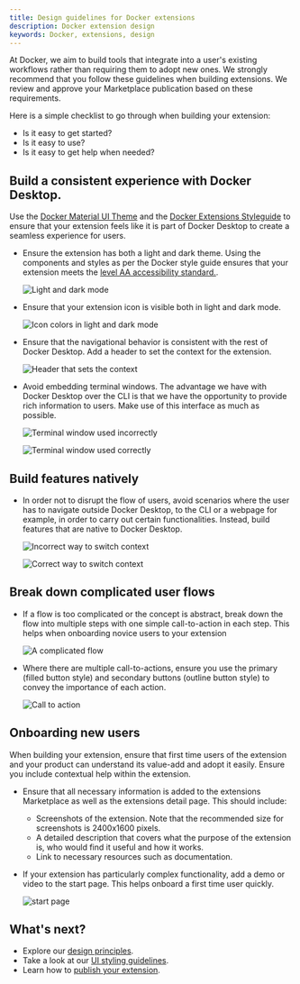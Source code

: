 ```yaml
---
title: Design guidelines for Docker extensions
description: Docker extension design
keywords: Docker, extensions, design
---
```


At Docker, we aim to build tools that integrate into a user's existing workflows rather than requiring them to adopt new ones. We strongly recommend that you follow these guidelines when building extensions. We review and approve your Marketplace publication based on these requirements.

Here is a simple checklist to go through when building your extension:
- Is it easy to get started?
- Is it easy to use?
- Is it easy to get help when needed?


## Build a consistent experience with Docker Desktop.

Use the [Docker Material UI Theme](https://www.npmjs.com/package/@docker/docker-mui-theme) and the [Docker Extensions Styleguide](https://www.figma.com/file/U7pLWfEf6IQKUHLhdateBI/Docker-Design-Guidelines?node-id=1%3A28771) to ensure that your extension feels like it is part of Docker Desktop to create a seamless experience for users.

- Ensure the extension has both a light and dark theme. Using the components and styles as per the Docker style guide ensures that your extension meets the [level AA accessibility standard.](https://www.w3.org/WAI/WCAG2AA-Conformance).

  ![Light and dark mode](images/light_dark_mode.png)

- Ensure that your extension icon is visible both in light and dark mode.

  ![Icon colors in light and dark mode](images/icon_colors.png)

- Ensure that the navigational behavior is consistent with the rest of Docker Desktop. Add a header to set the context for the extension.

  ![Header that sets the context](images/header.png)

- Avoid embedding terminal windows. The advantage we have with Docker Desktop over the CLI is that we have the opportunity to provide rich information to users. Make use of this interface as much as possible. 

  ![Terminal window used incorrectly](images/terminal_window_dont.png)

  ![Terminal window used correctly](images/terminal_window_do.png)

## Build features natively

- In order not to disrupt the flow of users, avoid scenarios where the user has to navigate outside Docker Desktop, to the CLI or a webpage for example, in order to carry out certain functionalities. Instead, build features that are native to Docker Desktop.

  ![Incorrect way to switch context](images/switch_context_dont.png)

  ![Correct way to switch context](images/switch_context_do.png)

## Break down complicated user flows

- If a flow is too complicated or the concept is abstract, break down the flow into multiple steps with one simple call-to-action in each step. This helps when onboarding novice users to your extension

  ![A complicated flow](images/complicated_flows.png)

- Where there are multiple call-to-actions, ensure you use the primary (filled button style) and secondary buttons (outline button style) to convey the importance of each action.

  ![Call to action](images/cta.png)

## Onboarding new users

When building your extension, ensure that first time users of the extension and your product can understand its value-add and adopt it easily. Ensure you include contextual help within the extension.

- Ensure that all necessary information is added to the extensions Marketplace as well as the extensions detail page. This should include:
  - Screenshots of the extension. Note that the recommended size for screenshots is 2400x1600 pixels. 
  - A detailed description that covers what the purpose of the extension is, who would find it useful and how it works.
  - Link to necessary resources such as documentation.
- If your extension has particularly complex functionality, add a demo or video to the start page. This helps onboard a first time user quickly.

  ![start page](images/start_page.png)

## What's next?

- Explore our [design principles](design-principles.md).
- Take a look at our [UI styling guidelines](index.md).
- Learn how to [publish your extension](../extensions/index.md).